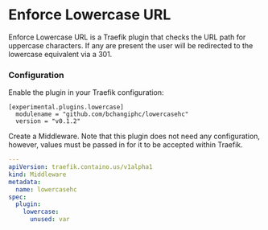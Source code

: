 # Enforce Lowercase URL

Enforce Lowercase URL is a Traefik plugin that checks the URL path for uppercase characters. If any are present the user will be redirected to the lowercase equivalent via a 301.

### Configuration

Enable the plugin in your Traefik configuration:

```
[experimental.plugins.lowercase]
  modulename = "github.com/bchangiphc/lowercasehc"
  version = "v0.1.2"
```

Create a Middleware. Note that this plugin does not need any configuration, however, values must be passed in for it to be accepted within Traefik.

```yaml
---
apiVersion: traefik.containo.us/v1alpha1
kind: Middleware
metadata:
  name: lowercasehc
spec:
  plugin:
    lowercase:
      unused: var
```
